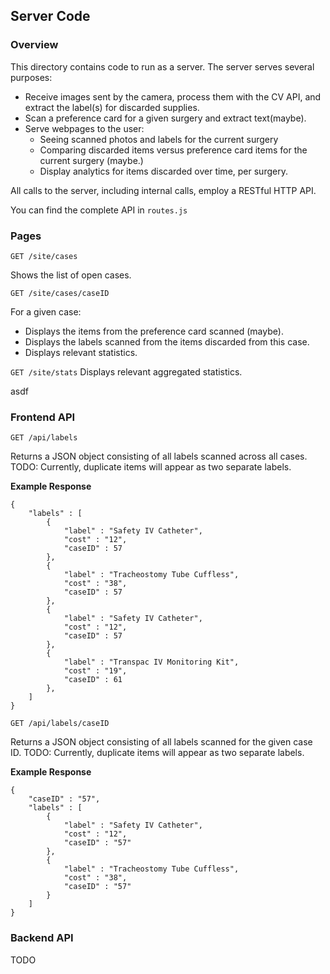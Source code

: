 ## Server Code

### Overview
This directory contains code to run as a server. The server serves several purposes:

* Receive images sent by the camera, process them with the CV API, and extract the label(s) for discarded supplies.
* Scan a preference card for a given surgery and extract text(maybe).
* Serve webpages to the user:
  * Seeing scanned photos and labels for the current surgery
  * Comparing discarded items versus preference card items for the current surgery (maybe.)
  * Display analytics for items discarded over time, per surgery.

All calls to the server, including internal calls, employ a RESTful HTTP API.

You can find the complete API in `routes.js`

### Pages
`GET /site/cases`

Shows the list of open cases.

`GET /site/cases/caseID`

For a given case:

  * Displays the items from the preference card scanned (maybe).
  * Displays the labels scanned from the items discarded from this case.
  * Displays relevant statistics.

`GET /site/stats`
Displays relevant aggregated statistics.

asdf

### Frontend API
`GET /api/labels`

Returns a JSON object consisting of all labels scanned across all cases.
TODO: Currently, duplicate items will appear as two separate labels.

__Example Response__

```
{
	"labels" : [
		{
			"label" : "Safety IV Catheter",
			"cost" : "12",
			"caseID" : 57
		},
		{
			"label" : "Tracheostomy Tube Cuffless",
			"cost" : "38",
			"caseID" : 57
		},
		{
			"label" : "Safety IV Catheter",
			"cost" : "12",
			"caseID" : 57
		},
		{
			"label" : "Transpac IV Monitoring Kit",
			"cost" : "19",
			"caseID" : 61
		},
	]
}
```

`GET /api/labels/caseID`

Returns a JSON object consisting of all labels scanned for the given case ID.
TODO: Currently, duplicate items will appear as two separate labels.

__Example Response__

```
{
	"caseID" : "57",
	"labels" : [
		{
			"label" : "Safety IV Catheter",
			"cost" : "12",
			"caseID" : "57"
		},
		{
			"label" : "Tracheostomy Tube Cuffless",
			"cost" : "38",
			"caseID" : "57"
		}
	]
}
```


### Backend API
TODO
